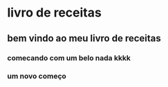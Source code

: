 # livro de receitas 

## bem vindo ao meu livro de receitas

### comecando com um belo nada kkkk

### um novo começo